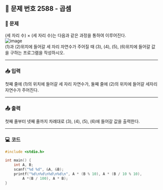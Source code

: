 ## 📝 문제 번호 2588 - 곱셈

### 📌 문제
(세 자리 수) × (세 자리 수)는 다음과 같은 과정을 통하여 이루어진다.  
![image](https://github.com/user-attachments/assets/936960c0-c5c2-4939-95b7-8c09d351974a)  
(1)과 (2)위치에 들어갈 세 자리 자연수가 주어질 때 (3), (4), (5), (6)위치에 들어갈 값을 구하는 프로그램을 작성하시오.

---

### 📥 입력
첫째 줄에 (1)의 위치에 들어갈 세 자리 자연수가, 둘째 줄에 (2)의 위치에 들어갈 세자리 자연수가 주어진다.

---

### 📤 출력
첫째 줄부터 넷째 줄까지 차례대로 (3), (4), (5), (6)에 들어갈 값을 출력한다.

---

### 💻 코드
```c
#include <stdio.h>

int main() {
	int A, B;
	scanf("%d %d", &A, &B);
	printf("%d\n%d\n%d\n%d\n", A * (B % 10), A * (B / 10 % 10),
 		A *(B / 100), A * B);
}
```
